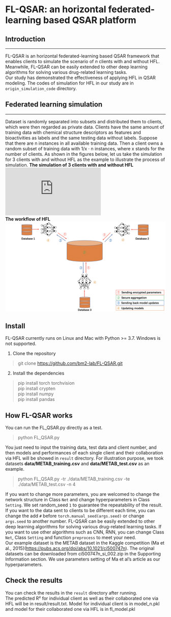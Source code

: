 # FL-QSAR: an horizontal federated-learning based QSAR platform
## Introduction
----
FL-QSAR is an horizontal federated-learning based QSAR framework that enables clients to simulate the scenario of _n_ clients with and without HFL. Meanwhile, FL-QSAR can be easily extended to other deep learning algorithms for solving various drug-related learning tasks.  
Our study has demonstrated the effectiveness of applying HFL in QSAR modeling. The codes of simulation for HFL in our study are in `origin_simulation_code` directory.
## Federated learning simulation
----
Dataset is randomly separated into subsets and distributed them to clients, which were then regarded as private data. Clients have the same amount of training data with chemical structure descriptors as features and bioactivities as labels and the same testing data without labels. Suppose that there are n instances in all available training data. Then a client owns a random subset of training data with 1/x · n instances, where x stands for the number of clients. As shown in the figures below, let us take the simulation for 3 clients with and without HFL as the example to illustrate the process of simulation.
__The simulation of 3 clients with and without HFL__
![](https://github.com/bm2-lab/FL-QSAR/blob/master/images/simulation.pdf)  
__The workflow of HFL__  
![](https://github.com/bm2-lab/FL-QSAR/blob/master/images/HFL.jpg)
## Install
FL-QSAR currently runs on Linux and Mac with Python >= 3.7. Windows is not supported. 
1. Clone the repository
> git clone https://github.com/bm2-lab/FL-QSAR.git  
2. Install the dependencies
> pip install torch torchvision  
> pip install crypten  
> pip install numpy  
> pip install pandas
## How FL-QSAR works
You can run the FL_QSAR.py directly as a test.
> python FL_QSAR.py

You just need to input the training data, test data and client number, and then models and performances of each single client and their collaboration via HFL will be showed in `result` directory. For illustration purpose, we took datasets __data/METAB_training.csv__ and __data/METAB_test.csv__ as an example.  
> python FL_QSAR.py -tr ./data/METAB_training.csv -te ./data/METAB_test.csv -n 4  

If you want to change more parameters, you are welcomed to change the network structure in Class `Net` and change hyperparameters in Class `Setting`. 
We set random_seed `1` to guarantee the repeatability of the result. If you want to the data sent to clients to be different each time, you can change the add `#` before `torch.manual_seed(args.seed)` or change `args.seed` to another number.
FL-QSAR can be easily extended to other deep learning algorithms for solving various drug-related learning tasks. If you want to use other algorithms such as CNN, RNN, you can change Class `Net`, Class `Setting` and function `preprocess` to meet your need.  
 Our example dataset is the METAB dataset in the Kaggle competition (Ma et al., 2015)(https://pubs.acs.org/doi/abs/10.1021/ci500747n). The original datasets can be downloaded from ci500747n_si_002.zip in the Supporting Information section. We use parameters setting of Ma et al’s article as our hyperparameters.
 ## Check the results
 You can check the results in the `result` directory after running.  
 The predicted R² for individual client as well as their collaborated one via HFL will be in result/result.txt.  Model for individual client is in model_n.pkl and model for their collaborated one via HFL is in fl_model.pkl
